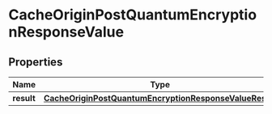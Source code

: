 

# CacheOriginPostQuantumEncryptionResponseValue


## Properties

| Name | Type | Description | Notes |
|------------ | ------------- | ------------- | -------------|
|**result** | [**CacheOriginPostQuantumEncryptionResponseValueResult**](CacheOriginPostQuantumEncryptionResponseValueResult.md) |  |  [optional] |



